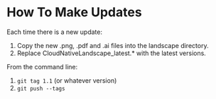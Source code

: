 # How To Make Updates

Each time there is a new update:

1. Copy the new .png, .pdf and .ai files into the landscape directory.
1. Replace CloudNativeLandscape_latest.* with the latest versions.

From the command line:
1. `git tag 1.1` (or whatever version)
1. `git push --tags`
